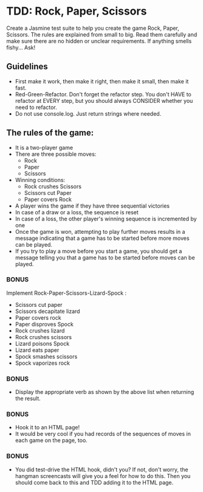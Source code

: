 # TDD: Rock, Paper, Scissors

Create a Jasmine test suite to help you create the game Rock, Paper, Scissors. The rules are explained from small to big. Read them carefully and make sure there are no hidden or unclear requirements. If anything smells fishy... Ask!

## Guidelines
* First make it work, then make it right, then make it small, then make it fast. 
* Red-Green-Refactor. Don't forget the refactor step. You don't HAVE to refactor at EVERY step, but you should always CONSIDER whether you need to refactor.
* Do not use console.log. Just return strings where needed.

## The rules of the game:

* It is a two-player game
* There are three possible moves:
	* Rock
	* Paper
	* Scissors
* Winning conditions:
	* Rock crushes Scissors
	* Scissors cut Paper
	* Paper covers Rock
* A player wins the game if they have three sequential victories
* In case of a draw or a loss, the sequence is reset
* In case of a loss, the other player's winning sequence is incremented by one
* Once the game is won, attempting to play further moves results in a message indicating that a game has to be started before more moves can be played.
* If you try to play a move before you start a game, you should get a message telling you that a game has to be started before moves can be played.


### BONUS

Implement Rock-Paper-Scissors-Lizard-Spock :

* Scissors cut paper
* Scissors decapitate lizard
* Paper covers rock
* Paper disproves Spock
* Rock crushes lizard
* Rock crushes scissors
* Lizard poisons Spock
* Lizard eats paper
* Spock smashes scissors
* Spock vaporizes rock

### BONUS
* Display the appropriate verb as shown by the above list when returning the result.

### BONUS
* Hook it to an HTML page!
* It would be very cool if you had records of the sequences of moves in each game on the page, too.

### BONUS
* You did test-drive the HTML hook, didn't you? If not, don't worry, the hangman screencasts will give you a feel for how to do this. Then you should come back to this and TDD adding it to the HTML page.